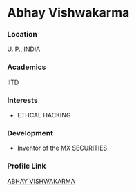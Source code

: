 # Abhay Vishwakarma

### Location

U. P., INDIA

### Academics

IITD

### Interests

- ETHCAL HACKING 

### Development

- Inventor of the MX SECURITIES

### Profile Link

[ABHAY VISHWAKARMA](https://github.com/Abhaysoft-inc)
